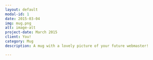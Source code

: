 ```yaml
---
layout: default
modal-id: 1
date: 2015-03-04
img: mug.png
alt: image-alt
project-date: March 2015
client: You!
category: Mug
description: A mug with a lovely picture of your future webmaster!

---
```

